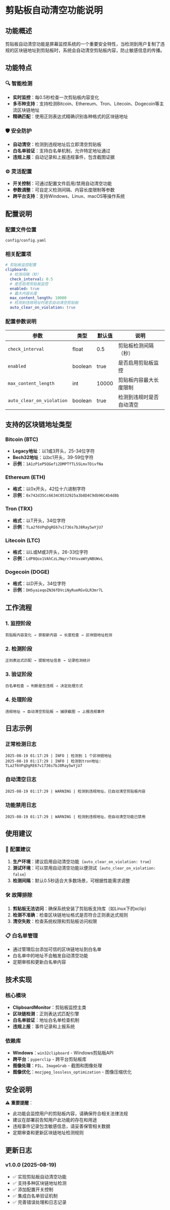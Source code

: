 # 剪贴板自动清空功能说明

## 功能概述

剪贴板自动清空功能是屏幕监控系统的一个重要安全特性，当检测到用户复制了违规的区块链地址到剪贴板时，系统会自动清空剪贴板内容，防止敏感信息的传播。

## 功能特点

### 🔍 智能检测
- **实时监控**：每0.5秒检查一次剪贴板内容变化
- **多币种支持**：支持检测Bitcoin、Ethereum、Tron、Litecoin、Dogecoin等主流区块链地址
- **精确匹配**：使用正则表达式精确识别各种格式的区块链地址

### 🛡️ 安全防护
- **自动清空**：检测到违规地址后立即清空剪贴板
- **白名单验证**：支持白名单机制，允许特定地址通过
- **违规上报**：自动记录和上报违规事件，包含截图证据

### ⚙️ 灵活配置
- **开关控制**：可通过配置文件启用/禁用自动清空功能
- **参数调整**：可自定义检测间隔、内容长度限制等参数
- **跨平台支持**：支持Windows、Linux、macOS等操作系统

## 配置说明

### 配置文件位置
```
config/config.yaml
```

### 相关配置项
```yaml
# 剪贴板监控配置
clipboard:
  # 检测间隔（秒）
  check_interval: 0.5
  # 是否启用剪贴板监控
  enabled: true
  # 最大内容长度
  max_content_length: 10000
  # 检测到违规地址时是否自动清空剪贴板
  auto_clear_on_violation: true
```

### 配置参数说明

| 参数 | 类型 | 默认值 | 说明 |
|------|------|--------|------|
| `check_interval` | float | 0.5 | 剪贴板检测间隔（秒） |
| `enabled` | boolean | true | 是否启用剪贴板监控 |
| `max_content_length` | int | 10000 | 剪贴板内容最大长度限制 |
| `auto_clear_on_violation` | boolean | true | 检测到违规时是否自动清空 |

## 支持的区块链地址类型

### Bitcoin (BTC)
- **Legacy地址**：以1或3开头，25-34位字符
- **Bech32地址**：以bc1开头，39-59位字符
- **示例**：`1A1zP1eP5QGefi2DMPTfTL5SLmv7DivfNa`

### Ethereum (ETH)
- **格式**：以0x开头，42位十六进制字符
- **示例**：`0x742d35Cc6634C0532925a3b8D4C9db96C4b4d8b`

### Tron (TRX)
- **格式**：以T开头，34位字符
- **示例**：`TLa2f6VPqDgRE67v1736s7bJ8Ray5wYjU7`

### Litecoin (LTC)
- **格式**：以L或M或3开头，26-33位字符
- **示例**：`LdP8Qox1VAhCzLJNqrr74YovaWYyNBUWvL`

### Dogecoin (DOGE)
- **格式**：以D开头，34位字符
- **示例**：`DH5yaieqoZN36fDVciNyRueRGvGLR3mr7L`

## 工作流程

### 1. 监控阶段
```
剪贴板内容变化 → 获取新内容 → 长度检查 → 区块链地址检测
```

### 2. 检测阶段
```
正则表达式匹配 → 提取地址信息 → 记录检测统计
```

### 3. 验证阶段
```
白名单检查 → 判断是否违规 → 决定处理方式
```

### 4. 处理阶段
```
违规地址 → 自动清空剪贴板 → 捕获截图 → 上报违规事件
```

## 日志示例

### 正常检测日志
```
2025-08-19 01:17:29 | INFO | 检测到 1 个区块链地址
2025-08-19 01:17:29 | INFO | 检测到tron地址: TLa2f6VPqDgRE67v1736s7bJ8Ray5wYjU7
```

### 自动清空日志
```
2025-08-19 01:17:29 | WARNING | 检测到违规地址，已自动清空剪贴板内容
```

### 功能禁用日志
```
2025-08-19 01:17:29 | WARNING | 检测到违规地址，但自动清空功能已禁用
```

## 使用建议

### 🔧 配置建议
1. **生产环境**：建议启用自动清空功能（`auto_clear_on_violation: true`）
2. **测试环境**：可以禁用自动清空功能以便测试（`auto_clear_on_violation: false`）
3. **检测间隔**：默认0.5秒适合大多数场景，可根据性能需求调整

### 🛠️ 故障排除
1. **剪贴板无法访问**：确保系统安装了剪贴板支持库（如Linux下的xclip）
2. **检测不准确**：检查区块链地址格式是否符合正则表达式规则
3. **清空失败**：检查系统权限和剪贴板访问权限

### 📋 白名单管理
- 通过管理后台添加可信的区块链地址到白名单
- 白名单中的地址不会触发自动清空功能
- 定期审核和更新白名单内容

## 技术实现

### 核心模块
- **ClipboardMonitor**：剪贴板监控主类
- **区块链检测**：正则表达式匹配引擎
- **白名单验证**：地址白名单检查机制
- **违规上报**：事件记录和上报系统

### 依赖库
- **Windows**：`win32clipboard` - Windows剪贴板API
- **跨平台**：`pyperclip` - 跨平台剪贴板库
- **图像处理**：`PIL`、`ImageGrab` - 截图和图像处理
- **图像优化**：`mozjpeg_lossless_optimization` - 图像压缩优化

## 安全说明

⚠️ **重要提醒**：
- 此功能会监控用户的剪贴板内容，请确保符合相关法律法规
- 建议在部署前告知用户此功能的存在和用途
- 违规事件记录包含敏感信息，请妥善保管相关数据
- 定期审查和更新区块链地址检测规则

## 更新日志

### v1.0.0 (2025-08-19)
- ✅ 实现剪贴板自动清空功能
- ✅ 支持多种区块链地址检测
- ✅ 添加配置开关控制
- ✅ 集成白名单验证机制
- ✅ 完善错误处理和日志记录
